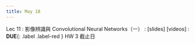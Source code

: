 ```yaml
---
title: May 18
---
```


Lec 11
: 影像辨識與 Convolutional Neural Networks（一）
  : [slides] [videos]
: **DUE**{: .label .label-red } HW 3 截止日
